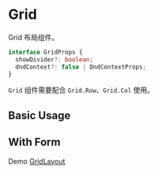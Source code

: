 # Grid

Grid 布局组件。

```ts
interface GridProps {
  showDivider?: boolean;
  dndContext?: false | DndContextProps;
}
```

`Grid` 组件需要配合 `Grid.Row`、`Grid.Col` 使用。

## Basic Usage

<code src="./demos/new-demos/basic.tsx"></code>

## With Form

Demo [GridLayout](/components/form-v2#grid-layout)
